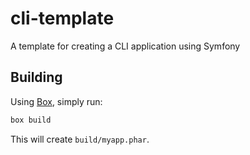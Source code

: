 # cli-template
A template for creating a CLI application using Symfony

## Building

Using [Box](https://box-project.github.io/box2/), simply run:

```sh
box build
```

This will create `build/myapp.phar`.

